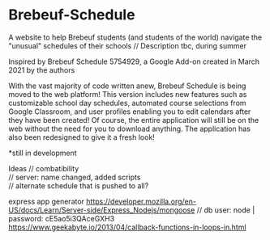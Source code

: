 # Brebeuf-Schedule
A website to help Brebeuf students (and students of the world) navigate the "unusual" schedules of their schools
// Description tbc, during summer

Inspired by Brebeuf Schedule 5754929, a Google Add-on created in March 2021 by the authors

With the vast majority of code written anew, Brebeuf Schedule is being moved to the web platform!
This version includes new features such as customizable school day schedules, automated course selections from Google Classroom, and user profiles enabling you to edit calendars after they have been created! Of course, the entire application will still be on the web without the need for you to download anything. The application has also been redesigned to give it a fresh look!

*still in development

Ideas
// combatibility  
// server: name changed, added scripts  
// alternate schedule that is pushed to all?  


express app generator
https://developer.mozilla.org/en-US/docs/Learn/Server-side/Express_Nodejs/mongoose
// db user: node | password: cE5ao5i3QAceGXH3
https://www.geekabyte.io/2013/04/callback-functions-in-loops-in.html